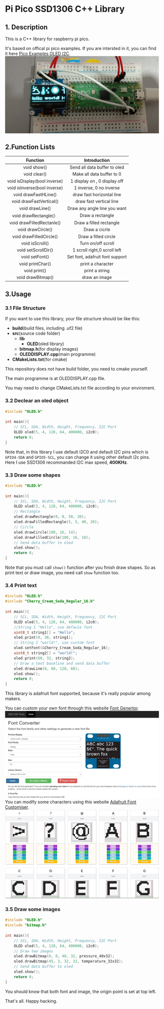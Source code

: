 # Pi Pico SSD1306 C++ Library
## 1. Description
This is a C++ library for raspberry pi pico.

It's based on offical pi pico examples. If you are intersted in it, you can find it here [Pico Examples OLED I2C](https://github.com/raspberrypi/pico-examples/tree/master/i2c/oled_i2c).
![Pi Pico and OLED](images/Pi%20Pico%20and%20OLED.jpg)

## 2.Function Lists
|           Function           |          Introduction           |
| :--------------------------: | :-----------------------------: |
|         void show()          |  Send all data buffer to oled   |
|         void clear()         |    Make all data buffer to 0    |
| void isDisplay(bool inverse) |  1 display on , 0 display off   |
| void isInverse(bool inverse) |     1 inverse, 0 no inverse     |
|     void drawFastHLine()     |    draw fast horizontal line    |
|   void drawFastVertical()    |     draw fast vertical line     |
|       void drawLine()        |  Draw any angle line you want   |
|    void drawRectangle(）     |        Draw a rectangle         |
|  void drawFilledRectanle()   |     Draw a filled rectangle     |
|      void drawCircle()       |          Draw a cicrle          |
|   void drawFilledCircle()    |      Draw a filled circle       |
|       void isScroll()        |       Turn on/off scroll        |
|     void setScrollDir()      |  1 scroll right,0 scroll left   |
|        void setFont()        | Set font, adafruit font support |
|       void printChar()       |        print a character        |
|         void print()         |         print a string          |
|      void drawBitmap()       |          draw an image          |

## 3.Usage

### 3.1 File Structure

If you want to use this library, your file structure should be like this:

- **build**(build files, including .uf2 file)
- **src**(source code folder)
  - **lib**
    - **OLED**(oled library)
  - **bitmap.h**(for display images)
  - **OLEDDISPLAY.cpp**(main programme)
- **CMakeLists.txt**(for cmake)

This repository does not have build folder, you need to cmake yourself.

The main programme is at OLEDDISPLAY.cpp file.

You may need to change CMakeLists.txt file according to your enviroment.

### 3.2 Declear an oled object

```cpp
#include "OLED.h"

int main(){
    // SCL, SDA, Width, Height, Frequency, I2C Port
    OLED oled(5, 4, 128, 64, 400000, i2c0);
    return 0;
}
```

Note that, in this library I use default I2C0 and default I2C pins which is `GPIO4-SDA` and `GPIO5-SCL`, you can change it using other default i2c pins. Here I use SSD1306 recommanded I2C max speed, **400KHz**.

### 3.3 Draw some shapes

```cpp
#include "OLED.h"

int main(){
    // SCL, SDA, Width, Height, Frequency, I2C Port
    OLED oled(5, 4, 128, 64, 400000, i2c0);
    // Rectangle
    oled.drawRectangle(0, 0, 50, 30);
    oled.drawFilledRectangle(5, 5, 40, 20);
    // Circle
    oled.drawCircle(100, 16, 14);
    oled.drawFilledCircle(100, 16, 10);
    // Send data buffer to oled
    oled.show();
    return 0;
}
```

Note that you must call `show()` function after you finish draw shapes. So as print text or draw image, you need call `show` function too.

### 3.4 Print text

```cpp
#include "OLED.h"
#include "Cherry_Cream_Soda_Regular_16.h"

int main(){
    // SCL, SDA, Width, Height, Frequency, I2C Port
    OLED oled(5, 4, 128, 64, 400000, i2c0);
    //String 1 "Hello", use defaule font
    uint8_t string1[] = "Hello";
    oled.print(0, 38, string1);
    // String 2 "world!", use custom font
    oled.setFont(&Cherry_Cream_Soda_Regular_16);
    uint8_t string2[] = "world!";
    oled.print(60, 32, string2);
    // Draw a text baseline and send data buffer
    oled.drawLine(0, 60, 128, 60);
    oled.show();
    return 0;
}
```

This library is adafruit font supported, because it's really popular among makers.

You can custom your own font through this website [Font Genertor](http://oleddisplay.squix.ch/#/home).
![Font Genertor](images/Font%20Generator.jpg)
You can modify some characters using this website [Adafruit Font Customiser](https://tchapi.github.io/Adafruit-GFX-Font-Customiser/).
![Adafruit Font Customiser](image/../images/Font%20Customiser.jpg)

### 3.5 Draw some images

```cpp
#include "OLED.h"
#include "bitmap.h"

int main(){
    // SCL, SDA, Width, Height, Frequency, I2C Port
    OLED oled(5, 4, 128, 64, 400000, i2c0);
    // Draw two images
    oled.drawBitmap(0, 0, 40, 32, pressure_40x32);
    oled.drawBitmap(45, 3, 32, 32, temperature_32x32);
    // Send data buffer to oled
    oled.show();
    return 0;
}
```

You should know that both font and image, the origin point is set at top left.

That's all. Happy hacking.